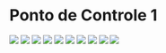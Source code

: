 # Ponto de Controle 1
<div class="line"></div>
<img src="../assets/images/1.png">
<img src="../assets/images/2.png">
<img src="../assets/images/3.png">
<img src="../assets/images/4.png">
<img src="../assets/images/5.png">
<img src="../assets/images/6.png">
<img src="../assets/images/7.png">
<img src="../assets/images/8.png">
<img src="../assets/images/9.png">
<img src="../assets/images/10.png">